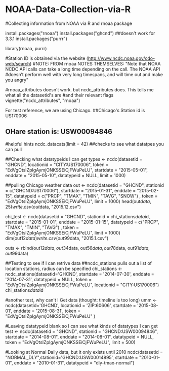 # NOAA-Data-Collection-via-R
#Collecting information from NOAA via R and rnoaa package

install.packages("rnoaa")
install.packages("ghcnd") ##doesn't work for 3.3.1
install.packages("purrr")

library(rnoaa, purrr)

#Station ID is obtained via the website (http://www.ncdc.noaa.gov/cdo-web/search)
#NOTE: FROM rnoaa NOTES THEMSELVES: "Note that NOAA NCDC API calls can take a long time depending on the call.  The NOAA API
#doesn’t perform well with very long timespans, and will time out and make you angry"

#rnoaa_attributes doesn't work. but ncdc_attributes does. This tells me what all the datasetid's are 
#and their relevant flags
vignette("ncdc_attributes", "rnoaa")

For test reference, we are using Chicago.
##Chicago's Station id is US170006
## OHare station is: USW00094846

#helpful hints
ncdc_datacats(limit = 42) ##checks to see what datatpes you can pull

##Checking what datatypeids I can get
types <- ncdc(datasetid = "GHCND",
              locationid = "CITY:US170006",
              token = "EdVgOtsIZpIgAymjONKSSEiCjFWuPeLU",
              startdate = "2015-05-01", enddate = "2015-05-10",
              datatypeid = NULL,
              limit = 1000)

##pulling Chicago weather data
out <- ncdc(datasetid = "GHCND", stationid = c("GHCND:US170006"), 
     startdate = "2015-01-31", enddate = "2015-02-15", 
     datatypeid = c("PRCP", "TMAX", "TMIN", "TAVG", "SNOW") ,
     token = "EdVgOtsIZpIgAymjONKSSEiCjFWuPeLU",
     limit = 1000)
head(out$data, 25)
write.csv(out$data, "2015.12.csv")

chi_test <- ncdc(datasetid = "GHCND", stationid = chi_stations$data$id, 
            startdate = "2015-01-01", enddate = "2015-01-15", 
            datatypeid = c("PRCP", "TMAX", "TMIN", "TAVG") ,
            token = "EdVgOtsIZpIgAymjONKSSEiCjFWuPeLU",
            limit = 1000)
dim(out12$data)
write.csv(out99$data, "2015.1.csv")

outs <- rbind(out12$data, out34$data,
              out56$data, out78$data,
              out91$data, out99$data)

##Testing to see if I can retrive data
##ncdc_stations pulls out a list of location stations, radius can be specified
chi_stations <- ncdc_stations(datasetid='GHCND',
            startdate = '2014-07-30', enddate = '2014-07-31', 
            datatypeid = NULL,
            token = "EdVgOtsIZpIgAymjONKSSEiCjFWuPeLU",
            locationid = "CITY:US170006")
chi_stations$data$id

#another test, why can't I Get data (thought: timeline is too long)
umm <- ncdc(datasetid='GHCND', locationid = 'ZIP:60606', 
            startdate = '2015-08-01', enddate = '2015-08-31',
            token = "EdVgOtsIZpIgAymjONKSSEiCjFWuPeLU" )

#Leaving datatypeid blank so I can see what kinds of datatypes I can get
test <- ncdc(datasetid = "GHCND", stationid = "GHCND:USW00094846", 
     startdate = "2014-08-01", enddate = "2014-08-01", 
     datatypeid = NULL,
     token = "EdVgOtsIZpIgAymjONKSSEiCjFWuPeLU", 
     limit = 500)

#Looking at Normal Daily data, but it only exists until 2010
ncdc(datasetid = "NORMAL_DLY",stationid='GHCND:USW00014895',
     startdate = "2010-01-01", enddate = "2010-01-31", 
     datatypeid = "dly-tmax-normal")
     
 
